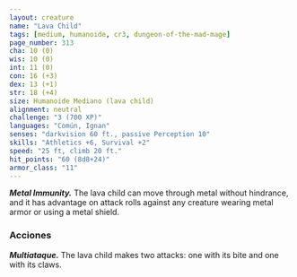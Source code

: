 ```yaml
---
layout: creature
name: "Lava Child"
tags: [medium, humanoide, cr3, dungeon-of-the-mad-mage]
page_number: 313
cha: 10 (0)
wis: 10 (0)
int: 11 (0)
con: 16 (+3)
dex: 13 (+1)
str: 18 (+4)
size: Humanoide Mediano (lava child)
alignment: neutral
challenge: "3 (700 XP)"
languages: "Común, Ignan"
senses: "darkvision 60 ft., passive Perception 10"
skills: "Athletics +6, Survival +2"
speed: "25 ft, climb 20 ft."
hit_points: "60 (8d8+24)"
armor_class: "11"
---
```


***Metal Immunity.*** The lava child can move through metal without hindrance, and it has advantage on attack rolls against any creature wearing metal armor or using a metal shield.

### Acciones

***Multiataque.*** The lava child makes two attacks: one with its bite and one with its claws.